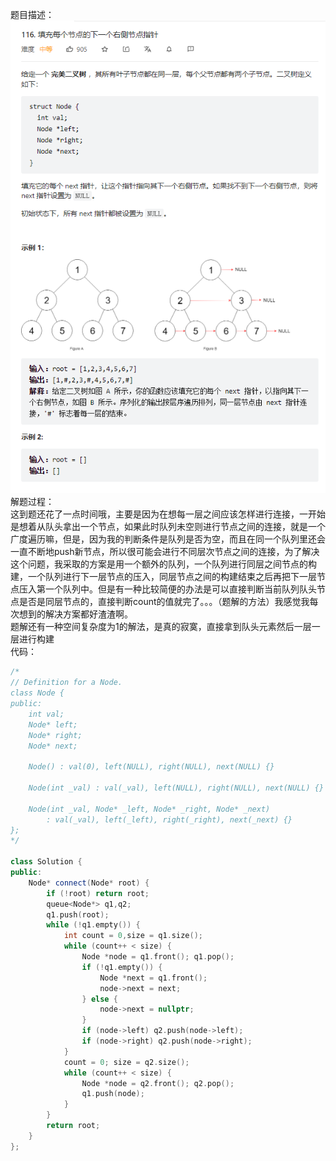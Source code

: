 题目描述：  
![image](/basicaldatastructure/binary_tree/image/image11.png)    
解题过程：  
这到题还花了一点时间哦，主要是因为在想每一层之间应该怎样进行连接，一开始是想着从队头拿出一个节点，如果此时队列未空则进行节点之间的连接，就是一个广度遍历嘛，但是，因为我的判断条件是队列是否为空，而且在同一个队列里还会一直不断地push新节点，所以很可能会进行不同层次节点之间的连接，为了解决这个问题，我采取的方案是用一个额外的队列，一个队列进行同层之间节点的构建，一个队列进行下一层节点的压入，同层节点之间的构建结束之后再把下一层节点压入第一个队列中。但是有一种比较简便的办法是可以直接判断当前队列队头节点是否是同层节点的，直接判断count的值就完了。。。（题解的方法）我感觉我每次想到的解决方案都好渣渣啊。  
题解还有一种空间复杂度为1的解法，是真的寂寞，直接拿到队头元素然后一层一层进行构建  
代码：  
```cpp
/*
// Definition for a Node.
class Node {
public:
    int val;
    Node* left;
    Node* right;
    Node* next;

    Node() : val(0), left(NULL), right(NULL), next(NULL) {}

    Node(int _val) : val(_val), left(NULL), right(NULL), next(NULL) {}

    Node(int _val, Node* _left, Node* _right, Node* _next)
        : val(_val), left(_left), right(_right), next(_next) {}
};
*/

class Solution {
public:
    Node* connect(Node* root) {
        if (!root) return root;
        queue<Node*> q1,q2;
        q1.push(root);
        while (!q1.empty()) {
            int count = 0,size = q1.size();
            while (count++ < size) {
                Node *node = q1.front(); q1.pop();
                if (!q1.empty()) {
                    Node *next = q1.front(); 
                    node->next = next;
                } else {
                    node->next = nullptr;
                }
                if (node->left) q2.push(node->left);
                if (node->right) q2.push(node->right);
            }
            count = 0; size = q2.size();
            while (count++ < size) {
                Node *node = q2.front(); q2.pop();
                q1.push(node);
            }
        }
        return root;
    }
};
```